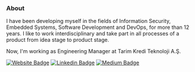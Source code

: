 ### About

I have been developing myself in the fields of Information Security, Embedded Systems, Software Development and DevOps, for more than 12 years. I like to work interdisciplinary and take part in all processes of a product from idea stage to product stage.

Now, I'm working as Engineering Manager at Tarim Kredi Teknoloji A.Ş.

[![Website Badge](https://img.shields.io/website?style=flat-square&down_color=red&down_message=down&label=https://eminyildiz.com.tr&up_color=green&up_message=up&url=https://eminyildiz.com.tr)](https://eminyildiz.com.tr)
[![Linkedin Badge](https://img.shields.io/badge/-eyEminYILDIZ-blue?style=flat-square&logo=Linkedin&logoColor=white&link=https://www.linkedin.com/in/eyEminYILDIZ)](https://www.linkedin.com/in/eyEminYILDIZ)
[![Medium Badge](https://img.shields.io/badge/-eyEminYILDIZ-black?style=flat-square&logo=Medium&logoColor=white&link=https://medium.com/@eyEminYILDIZ)](https://medium.com/@eyEminYILDIZ)
